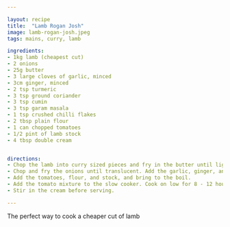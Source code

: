 ```yaml
---

layout: recipe
title:  "Lamb Rogan Josh"
image: lamb-rogan-josh.jpeg
tags: mains, curry, lamb

ingredients:
- 1kg lamb (cheapest cut)
- 2 onions
- 25g butter
- 3 large cloves of garlic, minced
- 3cm ginger, minced
- 2 tsp turmeric
- 3 tsp ground coriander
- 3 tsp cumin
- 3 tsp garam masala
- 1 tsp crushed chilli flakes
- 2 tbsp plain flour
- 1 can chopped tomatoes
- 1/2 pint of lamb stock
- 4 tbsp double cream


directions:
- Chop the lamb into curry sized pieces and fry in the butter until lightly browned. Then remove from the pan and add to a slow cooker.
- Chop and fry the onions until translucent. Add the garlic, ginger, and spices. Fry for a few minutes.
- Add the tomatoes, flour, and stock, and bring to the boil.
- Add the tomato mixture to the slow cooker. Cook on low for 8 - 12 hours.
- Stir in the cream before serving.

---
```


The perfect way to cook a cheaper cut of lamb